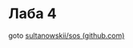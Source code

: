 # Лаба 4

goto [sultanowskii/sos (github.com)](https://github.com/sultanowskii/sos/blob/main/report.md)
